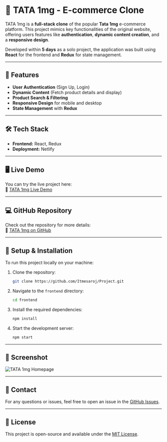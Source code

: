 # 🛒 TATA 1mg - E-commerce Clone

TATA 1mg is a **full-stack clone** of the popular **Tata 1mg** e-commerce platform. This project mimics key functionalities of the original website, offering users features like **authentication**, **dynamic content creation**, and a **responsive design**.

Developed within **5 days** as a solo project, the application was built using **React** for the frontend and **Redux** for state management.

---

## 🚀 Features  
- **User Authentication** (Sign Up, Login)  
- **Dynamic Content** (Fetch product details and display)  
- **Product Search & Filtering**  
- **Responsive Design** for mobile and desktop  
- **State Management** with **Redux**

---

## 🛠️ Tech Stack  
- **Frontend:** React, Redux  
- **Deployment:** Netlify  

---

## 🖥️ Live Demo  
You can try the live project here:  
🔗 [TATA 1mg Live Demo](https://1m-tata.netlify.app/)

---

## 💻 GitHub Repository  
Check out the repository for more details:  
🔗 [TATA 1mg on GitHub](https://github.com/Itmesaroj/Project)

---

## 📌 Setup & Installation  
To run this project locally on your machine:

1. Clone the repository:
    ```bash
    git clone https://github.com/Itmesaroj/Project.git
    ```
2. Navigate to the `frontend` directory:
    ```bash
    cd frontend
    ```
3. Install the required dependencies:
    ```bash
    npm install
    ```
4. Start the development server:
    ```bash
    npm start
    ```

---

## 📸 Screenshot  
![TATA 1mg Homepage](./screenshot.png)  

---

## 📌 Contact  
For any questions or issues, feel free to open an issue in the [GitHub Issues](https://github.com/Itmesaroj/Project/issues).

---

## 📄 License  
This project is open-source and available under the [MIT License](LICENSE).
